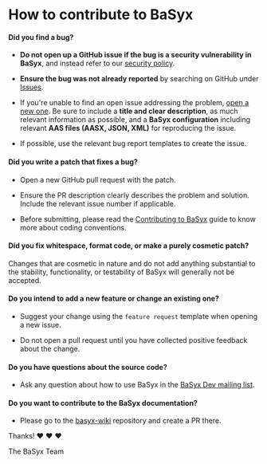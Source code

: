 # How to contribute to BaSyx

#### **Did you find a bug?**

* **Do not open up a GitHub issue if the bug is a security vulnerability
  in BaSyx**, and instead refer to our [security policy](https://github.com/eclipse-basyx/basyx-applications/security).

* **Ensure the bug was not already reported** by searching on GitHub under [Issues](https://github.com/eclipse-basyx/basyx-applications/issues).

* If you're unable to find an open issue addressing the problem, [open a new one](https://github.com/eclipse-basyx/basyx-applications/issues/new). Be sure to include a **title and clear description**, as much relevant information as possible, and a **BaSyx configuration** including relevant **AAS files (AASX, JSON, XML)** for reproducing the issue.

* If possible, use the relevant bug report templates to create the issue.

#### **Did you write a patch that fixes a bug?**

* Open a new GitHub pull request with the patch.

* Ensure the PR description clearly describes the problem and solution. Include the relevant issue number if applicable.

* Before submitting, please read the [Contributing to BaSyx](https://github.com/eclipse-basyx/basyx-applications/blob/main/.github/CODING_CONVENTIONS.md) guide to know more about coding conventions.

#### **Did you fix whitespace, format code, or make a purely cosmetic patch?**

Changes that are cosmetic in nature and do not add anything substantial to the stability, functionality, or testability of BaSyx will generally not be accepted.

#### **Do you intend to add a new feature or change an existing one?**

* Suggest your change using the `feature request` template when opening a new issue.

* Do not open a pull request until you have collected positive feedback about the change.

#### **Do you have questions about the source code?**

* Ask any question about how to use BaSyx in the [BaSyx Dev mailing list](mailto:basyx-dev@eclipse.org).

#### **Do you want to contribute to the BaSyx documentation?**

* Please go to the [basyx-wiki](https://github.com/eclipse-basyx/basyx-wiki) repository and create a PR there.

Thanks! :heart: :heart: :heart:

The BaSyx Team